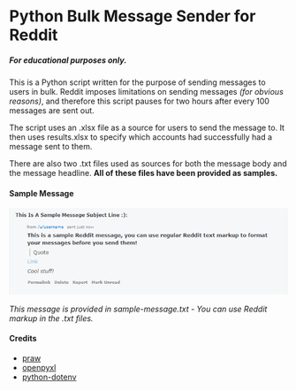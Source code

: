 # Python Bulk Message Sender for Reddit

##### *For educational purposes only.*

This is a Python script written for the purpose of sending messages to
users in bulk. Reddit imposes limitations on sending messages
*(for obvious reasons)*, and therefore this script pauses for two hours
after every 100 messages are sent out.

The script uses an .xlsx file as a source for users to send the message to.
It then uses results.xlsx to specify which accounts had successfully had
a message sent to them.

There are also two .txt files used as sources for both the message body
and the message headline. **All of these files have been provided as samples.**

#### Sample Message

![Sample message in Reddit inbox](sample-message.png "Sample message in Reddit inbox")

*This message is provided in sample-message.txt - You can use Reddit markup in the .txt files.*

#### Credits
- [praw](https://praw.readthedocs.io/en/latest/)
- [openpyxl](https://openpyxl.readthedocs.io/en/stable/)
- [python-dotenv](https://github.com/theskumar/python-dotenv)
